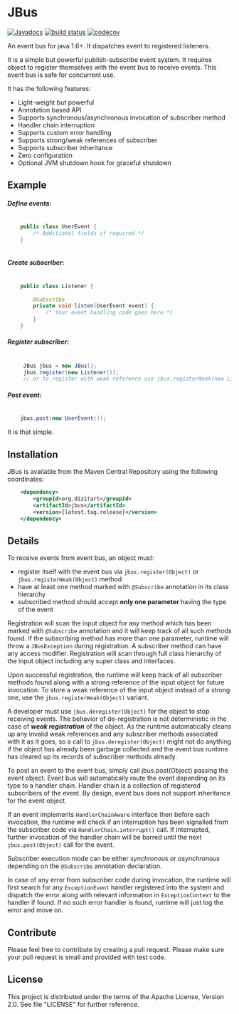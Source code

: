 JBus
=======

[![Javadocs](https://www.javadoc.io/badge/org.dizitart/jbus.svg)](https://www.javadoc.io/doc/org.dizitart/jbus) 
[![build status](https://gitlab.com/dizitart/jbus/badges/master/build.svg)](https://gitlab.com/dizitart/jbus/commits/master)
[![codecov](https://codecov.io/gl/dizitart/jbus/branch/master/graph/badge.svg)](https://codecov.io/gl/dizitart/jbus)

An event bus for java 1.6+. It dispatches event to registered listeners.

It is a simple but powerful publish-subscribe event system. It requires object to
register themselves with the event bus to receive events. This event bus is safe for
concurrent use.

It has the following features:

 * Light-weight but powerful
 * Annotation based API
 * Supports synchronous/asynchronous invocation of subscriber method
 * Handler chain interruption
 * Supports custom error handling
 * Supports strong/weak references of subscriber
 * Supports subscriber inheritance
 * Zero configuration
 * Optional JVM shutdown hook for graceful shutdown
 
Example
-------------------

<h5>Define events:</h5>

```java

    public class UserEvent { 
        /* Additional fields if required */ 
    }
    
```

<h5>Create subscriber:</h5>

```java

    public class Listener {
        
        @Subscribe
        private void listen(UserEvent event) {
            /* Your event handling code goes here */
        }
    }

```
 
<h5>Register subscriber:</h5>
    
```java
    
     JBus jbus = new JBus();
     jbus.register(new Listener());   
     // or to register with weak reference use jbus.registerWeak(new Listener());
``` 

<h5>Post event:</h5>

```java

    jbus.post(new UserEvent());

```

It is that simple.

Installation
-----------------------------

JBus is available from the Maven Central Repository using the following coordinates:

```xml
    <dependency>
        <groupId>org.dizitart</groupId>
        <artifactId>jbus</artifactId>
        <version>{latest.tag.release}</version>
    </dependency>
```


Details
-----------------------------

To receive events from event bus, an object must:

 * register itself with the event bus via <code>jbus.register(Object)</code> or
 <code>jbus.registerWeak(Object)</code> method
 * have at least one method marked with <code>@Subscribe</code> annotation in its class hierarchy
 * subscribed method should accept <b>only one parameter</b> having the type of the event
 
Registration will scan the input object for any method which has been marked
with <code>@Subscribe</code> annotation and it will keep track of all such methods found. If the
subscribing method has more than one parameter, runtime will throw a <code>JBusException</code>
during registration. A subscriber method can have any access modifier. Registration will scan through
full class hierarchy of the input object including any super class and interfaces.

Upon successful registration, the runtime will keep track of all subscriber methods
found along with a strong reference of the input object for future invocation. To store
a weak reference of the input object instead of a strong one, use the <code>jbus.registerWeak(Object)</code>
variant.

A developer must use <code>jbus.deregister(Object)</code> for the object to stop receiving events. The
behavior of de-registration is not deterministic in the case of <b><em>weak
registration</em></b> of the object. As the runtime automatically cleans up any invalid weak
references and any subscriber methods associated with it as it goes, so a call to
<code>jbus.deregister(Object)</code> might not do anything if the object has already been garbage collected and 
the event bus runtime has cleared up its records of subscriber methods already.

To post an event to the event bus, simply call jbus.post(Object) passing the event object. Event bus will
automatically route the event depending on its type to a handler chain. Handler chain is a collection of 
registered subscribers of the event. By design, event bus does not support inheritance for the event object.

If an event implements <code>HandlerChainAware</code> interface then before each invocation, the runtime
will check if an interruption has been signalled from the subscriber code via <code>HandlerChain.interrupt()</code>
call. If interrupted, further invocation of the handler chain will be barred until the next 
<code>jbus.post(Object)</code> call for the event.

Subscriber execution mode can be either <em>synchronous</em> or <em>asynchronous</em>
depending on the <code>@Subscribe</code> annotation declaration.

In case of any error from subscriber code during invocation, the runtime will first search
for any <code>ExceptionEvent</code> handler registered into the system and dispatch the error along with
relevant information in <code>ExceptionContext</code> to the handler if found. If no such error handler
is found, runtime will just log the error and move on.


Contribute
--------------------------
Please feel free to contribute by creating a pull request.
Please make sure your pull request is small and provided with test code.


License
--------------------------
This project is distributed under the terms of the Apache License, Version 2.0.
See file "LICENSE" for further reference.
